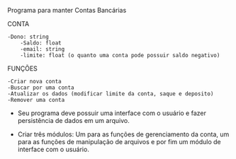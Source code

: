 Programa para manter Contas Bancárias

CONTA

    -Dono: string
        -Saldo: float
        -email: string
        -limite: float (o quanto uma conta pode possuir saldo negativo) 
        
FUNÇÕES

    -Criar nova conta
    -Buscar por uma conta
    -Atualizar os dados (modificar limite da conta, saque e deposito)
    -Remover uma conta

* Seu programa deve possuir uma interface com o usuário e fazer persistência de dados
em um arquivo.

* Criar três módulos: Um para as funções de gerenciamento da conta, um
para as funções de manipulação de arquivos e por fim um módulo de
interface com o usuário.